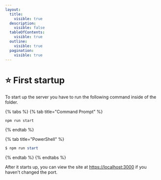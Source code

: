 ```yaml
---
layout:
  title:
    visible: true
  description:
    visible: false
  tableOfContents:
    visible: true
  outline:
    visible: true
  pagination:
    visible: true
---
```


# ⭐ First startup

To start up the server you have to run the following command inside of the folder.

{% tabs %}
{% tab title="Command Prompt" %}
```
npm run start
```
{% endtab %}

{% tab title="PowerShell" %}
```powershell
$ npm run start
```
{% endtab %}
{% endtabs %}

After it starts up, you can view the site at [https://localhost:3000](https://localhost:3000/) if you haven't changed the port.
